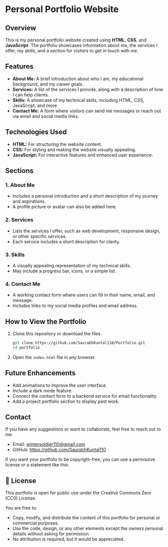 # Personal Portfolio Website

## Overview

This is my personal portfolio website created using **HTML**, **CSS**, and **JavaScript**. The portfolio showcases information about me, the services I offer, my skills, and a section for visitors to get in touch with me.

## Features

- **About Me:** A brief introduction about who I am, my educational background, and my career goals.  
- **Services:** A list of the services I provide, along with a description of how I can help clients.  
- **Skills:** A showcase of my technical skills, including HTML, CSS, JavaScript, and more.  
- **Contact Me:** A form where visitors can send me messages or reach out via email and social media links.  

## Technologies Used

- **HTML:** For structuring the website content.  
- **CSS:** For styling and making the website visually appealing.  
- **JavaScript:** For interactive features and enhanced user experience.

## Sections

### 1. **About Me**
- Includes a personal introduction and a short description of my journey and aspirations.  
- A profile picture or avatar can also be added here.  

### 2. **Services**
- Lists the services I offer, such as web development, responsive design, or other specific services.  
- Each service includes a short description for clarity.  

### 3. **Skills**
- A visually appealing representation of my technical skills.  
- May include a progress bar, icons, or a simple list.  

### 4. **Contact Me**
- A working contact form where users can fill in their name, email, and message.  
- Includes links to my social media profiles and email address.

## How to View the Portfolio

1. Clone this repository or download the files.
   ```bash
   git clone https://github.com/SaurabhKuntal110/Portfolio.git
   cd portfolio
   ```
2. Open the `index.html` file in any browser.

## Future Enhancements

- Add animations to improve the user interface.
- Include a dark mode feature.
- Connect the contact form to a backend service for email functionality.
- Add a project portfolio section to display past work.

## Contact

If you have any suggestions or want to collaborate, feel free to reach out to me:  

- Email: wintersoldier110@gmail.com  
- GitHub: https://github.com/SaurabhKuntal110  


If you want your portfolio to be copyright-free, you can use a permissive license or a statement like this:

## 📜 License

This portfolio is open for public use under the Creative Commons Zero (CC0) License.

You are free to:

- Copy, modify, and distribute the content of this portfolio for personal or commercial purposes.
- Use the code, design, or any other elements except the owners personal details without asking for permission.
- No attribution is required, but it would be appreciated.

